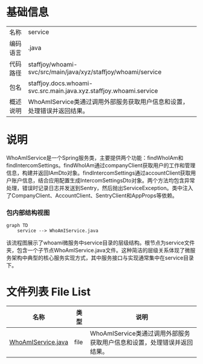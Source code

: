 # 基础信息

|      |      |
|------|------|
| 名称 | service |
| 编码语言 | .java |
| 代码路径 | staffjoy/whoami-svc/src/main/java/xyz/staffjoy/whoami/service |
| 包名 | staffjoy.docs.whoami-svc.src.main.java.xyz.staffjoy.whoami.service |
| 概述说明 | WhoAmIService类通过调用外部服务获取用户信息和设置，处理错误并返回结果。 |

# 说明

WhoAmIService是一个Spring服务类，主要提供两个功能：findWhoIAm和findIntercomSettings。findWhoIAm通过companyClient获取用户的工作和管理信息，构建并返回IAmDto对象。findIntercomSettings通过accountClient获取用户账户信息，结合应用配置生成IntercomSettingsDto对象。两个方法均包含异常处理，错误时记录日志并发送到Sentry，然后抛出ServiceException。类中注入了CompanyClient、AccountClient、SentryClient和AppProps等依赖。


### 包内部结构视图

```mermaid
graph TD
    service --> WhoAmIService.java
```

该流程图展示了whoami微服务中service目录的层级结构。根节点为service文件夹，包含一个子节点WhoAmIService.java文件。这种简洁的层级关系体现了微服务架构中典型的核心服务实现方式，其中服务接口与实现通常集中在service目录下。

# 文件列表 File List

| 名称   | 类型  | 说明 |
|-------|------|-------------|
| [WhoAmIService.java](WhoAmIService.md) | file | WhoAmIService类通过调用外部服务获取用户信息和设置，处理错误并返回结果。 |


